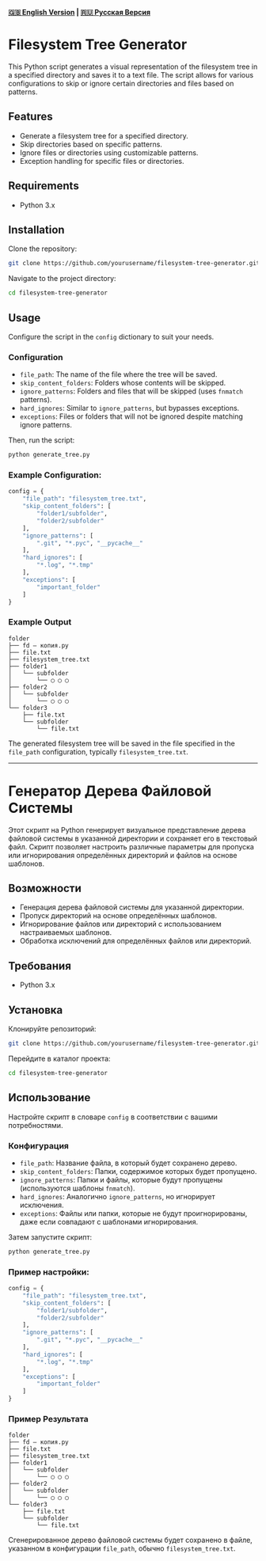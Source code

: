 **[🇬🇧 English Version](#filesystem-tree-generator) | [🇷🇺 Русская Версия](#генератор-дерева-файловой-системы)**

# Filesystem Tree Generator

This Python script generates a visual representation of the filesystem tree in a specified directory and saves it to a text file. The script allows for various configurations to skip or ignore certain directories and files based on patterns.

## Features
- Generate a filesystem tree for a specified directory.
- Skip directories based on specific patterns.
- Ignore files or directories using customizable patterns.
- Exception handling for specific files or directories.

## Requirements
- Python 3.x

## Installation
Clone the repository:
```bash
git clone https://github.com/yourusername/filesystem-tree-generator.git
```
Navigate to the project directory:
```bash
cd filesystem-tree-generator
```

## Usage
Configure the script in the `config` dictionary to suit your needs. 

### Configuration
- `file_path`: The name of the file where the tree will be saved.
- `skip_content_folders`: Folders whose contents will be skipped.
- `ignore_patterns`: Folders and files that will be skipped (uses `fnmatch` patterns).
- `hard_ignores`: Similar to `ignore_patterns`, but bypasses exceptions.
- `exceptions`: Files or folders that will not be ignored despite matching ignore patterns.

Then, run the script:

```bash
python generate_tree.py
```

### Example Configuration:
```python
config = {
    "file_path": "filesystem_tree.txt",
    "skip_content_folders": [
        "folder1/subfolder",
        "folder2/subfolder"
    ],
    "ignore_patterns": [
        ".git", "*.pyc", "__pycache__"
    ],
    "hard_ignores": [
        "*.log", "*.tmp"
    ],
    "exceptions": [
        "important_folder"
    ]
}
```

### Example Output

```
folder
├── fd — копия.py
├── file.txt
├── filesystem_tree.txt
├── folder1
│   └── subfolder
│       └── ◯ ◯ ◯
├── folder2
│   └── subfolder
│       └── ◯ ◯ ◯
└── folder3
    ├── file.txt
    └── subfolder
        └── file.txt
```

The generated filesystem tree will be saved in the file specified in the `file_path` configuration, typically `filesystem_tree.txt`.

---

# Генератор Дерева Файловой Системы

Этот скрипт на Python генерирует визуальное представление дерева файловой системы в указанной директории и сохраняет его в текстовый файл. Скрипт позволяет настроить различные параметры для пропуска или игнорирования определённых директорий и файлов на основе шаблонов.

## Возможности
- Генерация дерева файловой системы для указанной директории.
- Пропуск директорий на основе определённых шаблонов.
- Игнорирование файлов или директорий с использованием настраиваемых шаблонов.
- Обработка исключений для определённых файлов или директорий.

## Требования
- Python 3.x

## Установка
Клонируйте репозиторий:
```bash
git clone https://github.com/yourusername/filesystem-tree-generator.git
```
Перейдите в каталог проекта:
```bash
cd filesystem-tree-generator
```

## Использование
Настройте скрипт в словаре `config` в соответствии с вашими потребностями. 

### Конфигурация
- `file_path`: Название файла, в который будет сохранено дерево.
- `skip_content_folders`: Папки, содержимое которых будет пропущено.
- `ignore_patterns`: Папки и файлы, которые будут пропущены (используются шаблоны `fnmatch`).
- `hard_ignores`: Аналогично `ignore_patterns`, но игнорирует исключения.
- `exceptions`: Файлы или папки, которые не будут проигнорированы, даже если совпадают с шаблонами игнорирования.

Затем запустите скрипт:

```bash
python generate_tree.py
```

### Пример настройки:
```python
config = {
    "file_path": "filesystem_tree.txt",
    "skip_content_folders": [
        "folder1/subfolder",
        "folder2/subfolder"
    ],
    "ignore_patterns": [
        ".git", "*.pyc", "__pycache__"
    ],
    "hard_ignores": [
        "*.log", "*.tmp"
    ],
    "exceptions": [
        "important_folder"
    ]
}
```

### Пример Результата

```
folder
├── fd — копия.py
├── file.txt
├── filesystem_tree.txt
├── folder1
│   └── subfolder
│       └── ◯ ◯ ◯
├── folder2
│   └── subfolder
│       └── ◯ ◯ ◯
└── folder3
    ├── file.txt
    └── subfolder
        └── file.txt
```

Сгенерированное дерево файловой системы будет сохранено в файле, указанном в конфигурации `file_path`, обычно `filesystem_tree.txt`.
